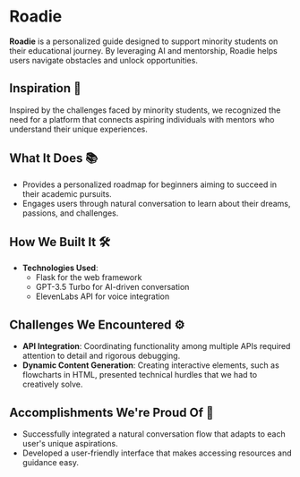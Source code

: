 # Roadie

**Roadie** is a personalized guide designed to support minority students on their educational journey. By leveraging AI and mentorship, Roadie helps users navigate obstacles and unlock opportunities.

## Inspiration 🌟
Inspired by the challenges faced by minority students, we recognized the need for a platform that connects aspiring individuals with mentors who understand their unique experiences.

## What It Does 📚
- Provides a personalized roadmap for beginners aiming to succeed in their academic pursuits.
- Engages users through natural conversation to learn about their dreams, passions, and challenges.

## How We Built It 🛠️
- **Technologies Used**:
  - Flask for the web framework
  - GPT-3.5 Turbo for AI-driven conversation
  - ElevenLabs API for voice integration

## Challenges We Encountered ⚙️
- **API Integration**: Coordinating functionality among multiple APIs required attention to detail and rigorous debugging.
- **Dynamic Content Generation**: Creating interactive elements, such as flowcharts in HTML, presented technical hurdles that we had to creatively solve.

## Accomplishments We're Proud Of 🎉
- Successfully integrated a natural conversation flow that adapts to each user's unique aspirations.
- Developed a user-friendly interface that makes accessing resources and guidance easy.
